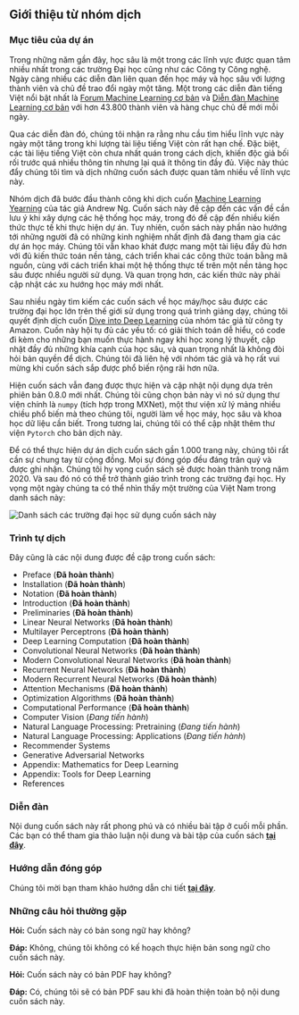 ## Giới thiệu từ nhóm dịch

### Mục tiêu của dự án
Trong những năm gần đây, học sâu là một trong các lĩnh vực được quan tâm nhiều nhất trong các trường Đại học cũng như các Công ty Công nghệ.
Ngày càng nhiều các diễn đàn liên quan đến học máy và học sâu với lượng thành viên và chủ đề trao đổi ngày một tăng. 
Một trong các diễn đàn tiếng Việt nổi bật nhất là [Forum Machine Learning cơ bản](https://www.facebook.com/groups/machinelearningcoban/) và 
[Diễn đàn Machine Learning cơ bản](https://forum.machinelearningcoban.com/) với hơn 43.800 thành viên và hàng chục chủ đề mới mỗi ngày.

Qua các diễn đàn đó, chúng tôi nhận ra rằng nhu cầu tìm hiểu lĩnh vực này ngày một tăng trong khi lượng tài liệu tiếng Việt còn rất hạn chế.
Đặc biệt, các tài liệu tiếng Việt còn chưa nhất quán trong cách dịch, khiến độc giả bối rối trước quá nhiều thông tin nhưng
lại quá ít thông tin đầy đủ. Việc này thúc đẩy chúng tôi tìm và dịch những cuốn sách được quan tâm nhiều về lĩnh vực này.

Nhóm dịch đã bước đầu thành công khi dịch cuốn [Machine Learning Yearning](https://github.com/aivivn/Machine-Learning-Yearning-Vietnamese-Translation/blob/master/chapters/all_chapters.md)
của tác giả Andrew Ng. 
Cuốn sách này đề cập đến các vấn đề cần lưu ý khi xây dựng các hệ thống học máy, trong đó đề cập đến nhiều kiến thức thực tế khi thực hiện dự án. 
Tuy nhiên, cuốn sách này phần nào hướng tới những người đã có những kinh nghiệm nhất định đã đang tham gia các dự án học máy. Chúng tôi vẫn khao khát được mang một
tài liệu đầy đủ hơn với đủ kiến thức toán nền tảng, cách triển khai các công thức toán bằng mã nguồn, cùng với cách triển khai một hệ thống thực tế trên một nền tảng
học sâu được nhiều người sử dụng. Và quan trọng hơn, các kiến thức này phải cập nhật các xu hướng học máy mới nhất.

Sau nhiều ngày tìm kiếm các cuốn sách về học máy/học sâu được các trường đại học lớn trên thế giới sử dụng trong quá trình giảng dạy, 
chúng tôi quyết định dịch cuốn [Dive into Deep Learning](https://www.d2l.ai/) của nhóm tác  giả từ công ty Amazon. 
Cuốn này hội tụ đủ các yếu tố: có giải thích toán dễ hiểu, có code đi kèm cho những bạn muốn thực hành ngay khi học xong lý thuyết,
cập nhật đầy đủ những khía cạnh của học sâu, và quan trọng nhất là không đòi hỏi bản quyền để dịch. 
Chúng tôi đã liên hệ với nhóm tác giả và họ rất vui mừng khi cuốn sách sắp được phổ biến rộng rãi hơn nữa.

Hiện cuốn sách vẫn đang được thực hiện và cập nhật nội dụng dựa trên phiên bản 0.8.0 mới nhất. 
Chúng tôi cũng chọn bản này vì nó sử dụng thư viện chính là `numpy` (tích hợp trong MXNet), một thư viện xử lý mảng nhiều chiều phổ biến mà theo
chúng tôi, người làm về học máy, học sâu và khoa học dữ liệu cần biết. Trong tương lai, chúng tôi có thể cập nhật thêm thư viện `Pytorch` cho bản dịch này.

Để có thể thực hiện dự án dịch cuốn sách gần 1.000 trang này, chúng tôi rất cần sự chung tay từ cộng đồng. 
Mọi sự đóng góp đều đáng trân quý và được ghi nhận. Chúng tôi hy vọng cuốn sách sẽ được hoàn thành trong năm 2020. 
Và sau đó nó có thể trở thành giáo trình trong các trường đại học. 
Hy vọng một ngày chúng ta có thể nhìn thấy một trường của Việt Nam trong danh sách này:

![Danh sách các trường đại học sử dụng cuốn sách này](https://i.ibb.co/M2ZXzP6/Screen-Shot-2019-11-27-at-6-37-04-PM.png)

### Trình tự dịch
Đây cũng là các nội dung được đề cập trong cuốn sách:

* Preface (**Đã hoàn thành**)
* Installation (**Đã hoàn thành**)
* Notation (**Đã hoàn thành**)
* Introduction (**Đã hoàn thành**)
* Preliminaries (**Đã hoàn thành**)
* Linear Neural Networks (**Đã hoàn thành**)
* Multilayer Perceptrons (**Đã hoàn thành**)
* Deep Learning Computation (**Đã hoàn thành**)
* Convolutional Neural Networks (**Đã hoàn thành**)
* Modern Convolutional Neural Networks (**Đã hoàn thành**)
* Recurrent Neural Networks (**Đã hoàn thành**)
* Modern Recurrent Neural Networks (**Đã hoàn thành**)
* Attention Mechanisms (**Đã hoàn thành**)
* Optimization Algorithms (**Đã hoàn thành**)
* Computational Performance (**Đã hoàn thành**)
* Computer Vision (*Đang tiến hành*)
* Natural Language Processing: Pretraining (*Đang tiến hành*)
* Natural Language Processing: Applications (*Đang tiến hành*)
* Recommender Systems
* Generative Adversarial Networks
* Appendix: Mathematics for Deep Learning
* Appendix: Tools for Deep Learning
* References

### Diễn đàn

Nội dung cuốn sách này rất phong phú và có nhiều bài tập ở cuối mỗi phần. Các
bạn có thể tham gia thảo luận nội dung và bài tập của cuốn sách
**[tại đây](https://forum.machinelearningcoban.com/c/d2l)**.

### Hướng dẫn đóng góp

Chúng tôi mời bạn tham khảo hướng dẫn chi tiết **[tại đây](https://github.com/aivivn/d2l-vn/blob/master/CONTRIBUTING.md)**.

### Những câu hỏi thường gặp
**Hỏi:** Cuốn sách này có bản song ngữ hay không?

**Đáp:** Không, chúng tôi không có kế hoạch thực hiện bản song ngữ cho cuốn sách này.

**Hỏi:** Cuốn sách này có bản PDF hay không?

**Đáp:** Có, chúng tôi sẽ có bản PDF sau khi đã hoàn thiện toàn bộ nội dung cuốn sách này.
